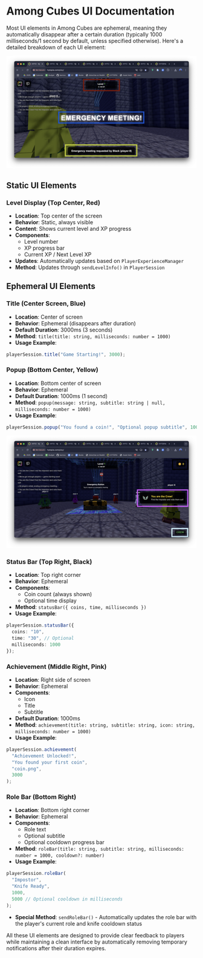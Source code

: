 # Among Cubes UI Documentation

Most UI elements in Among Cubes are ephemeral, meaning they automatically disappear after a certain duration (typically 1000 milliseconds/1 second by default, unless specified otherwise). Here's a detailed breakdown of each UI element:

![UI Overview](images/ui-1.png)


## Static UI Elements

### Level Display (Top Center, Red)
- **Location**: Top center of the screen
- **Behavior**: Static, always visible
- **Content**: Shows current level and XP progress
- **Components**:
  - Level number
  - XP progress bar
  - Current XP / Next Level XP
- **Updates**: Automatically updates based on `PlayerExperienceManager`
- **Method**: Updates through `sendLevelInfo()` in `PlayerSession`

## Ephemeral UI Elements

### Title (Center Screen, Blue)
- **Location**: Center of screen
- **Behavior**: Ephemeral (disappears after duration)
- **Default Duration**: 3000ms (3 seconds)
- **Method**: `title(title: string, milliseconds: number = 1000)`
- **Usage Example**:
```typescript
playerSession.title("Game Starting!", 3000);
```

### Popup (Bottom Center, Yellow)
- **Location**: Bottom center of screen
- **Behavior**: Ephemeral
- **Default Duration**: 1000ms (1 second)
- **Method**: `popup(message: string, subtitle: string | null, milliseconds: number = 1000)`
- **Usage Example**:
```typescript
playerSession.popup("You found a coin!", "Optional popup subtitle", 1000);
```

![UI Overview 2](images/ui-2.png)

### Status Bar (Top Right, Black)
- **Location**: Top right corner
- **Behavior**: Ephemeral
- **Components**:
  - Coin count (always shown)
  - Optional time display
- **Method**: `statusBar({ coins, time, milliseconds })`
- **Usage Example**:
```typescript
playerSession.statusBar({
  coins: "10",
  time: "30", // Optional
  milliseconds: 1000
});
```

### Achievement (Middle Right, Pink)
- **Location**: Right side of screen
- **Behavior**: Ephemeral
- **Components**:
  - Icon
  - Title
  - Subtitle
- **Default Duration**: 1000ms
- **Method**: `achievement(title: string, subtitle: string, icon: string, milliseconds: number = 1000)`
- **Usage Example**:
```typescript
playerSession.achievement(
  "Achievement Unlocked!",
  "You found your first coin",
  "coin.png",
  3000
);
```

### Role Bar (Bottom Right)
- **Location**: Bottom right corner
- **Behavior**: Ephemeral
- **Components**:
  - Role text
  - Optional subtitle
  - Optional cooldown progress bar
- **Method**: `roleBar(title: string, subtitle: string, milliseconds: number = 1000, cooldown?: number)`
- **Usage Example**:
```typescript
playerSession.roleBar(
  "Impostor",
  "Knife Ready",
  1000,
  5000 // Optional cooldown in milliseconds
);
```
- **Special Method**: `sendRoleBar()` - Automatically updates the role bar with the player's current role and knife cooldown status

All these UI elements are designed to provide clear feedback to players while maintaining a clean interface by automatically removing temporary notifications after their duration expires.
